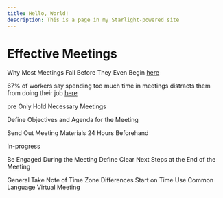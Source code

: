 ```yaml
---
title: Hello, World!
description: This is a page in my Starlight-powered site
---
```


# Effective Meetings

Why Most Meetings Fail Before They Even Begin
[here](https://www.forbes.com/sites/soulaimagourani/2021/05/06/why-most-meetings-fail-before-they-even-begin/?sh=3b981b8b1096)

67% of workers say spending too much time in meetings distracts them from doing their job
[here](https://www.cnbc.com/2019/11/17/67percent-of-workers-say-spending-too-much-time-in-meetings-distracts-them.html)

pre
Only Hold Necessary Meetings

Define Objectives and Agenda for the Meeting

Send Out Meeting Materials 24 Hours Beforehand

In-progress

Be Engaged During the Meeting
Define Clear Next Steps at the End of the Meeting

General
Take Note of Time Zone Differences
Start on Time
Use Common Language
Virtual Meeting
